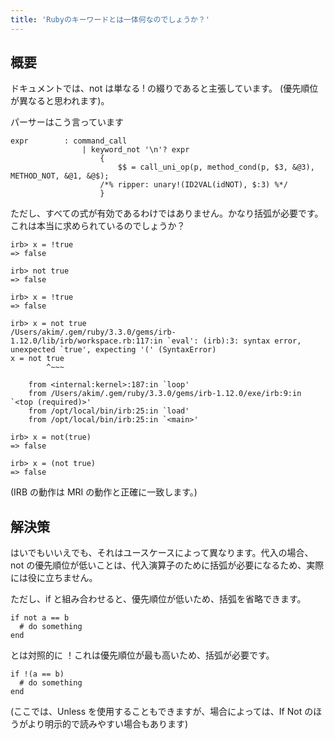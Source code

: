 ```yaml
---
title: 'Rubyのキーワードとは一体何なのでしょうか？'
---
```


## 概要
ドキュメントでは、not は単なる ! の綴りであると主張しています。 (優先順位が異なると思われます)。

パーサーはこう言っています

```
expr        : command_call
                | keyword_not '\n'? expr
                    {
                        $$ = call_uni_op(p, method_cond(p, $3, &@3), METHOD_NOT, &@1, &@$);
                    /*% ripper: unary!(ID2VAL(idNOT), $:3) %*/
                    }

```
ただし、すべての式が有効であるわけではありません。かなり括弧が必要です。これは本当に求められているのでしょうか？

```
irb> x = !true
=> false

irb> not true
=> false

irb> x = !true
=> false

irb> x = not true
/Users/akim/.gem/ruby/3.3.0/gems/irb-1.12.0/lib/irb/workspace.rb:117:in `eval': (irb):3: syntax error, unexpected `true', expecting '(' (SyntaxError)
x = not true
        ^~~~

    from <internal:kernel>:187:in `loop'
    from /Users/akim/.gem/ruby/3.3.0/gems/irb-1.12.0/exe/irb:9:in `<top (required)>'
    from /opt/local/bin/irb:25:in `load'
    from /opt/local/bin/irb:25:in `<main>'

irb> x = not(true)
=> false

irb> x = (not true)
=> false

```
(IRB の動作は MRI の動作と正確に一致します。)

## 解決策
はいでもいいえでも、それはユースケースによって異なります。代入の場合、not の優先順位が低いことは、代入演算子のために括弧が必要になるため、実際には役に立ちません。

ただし、if と組み合わせると、優先順位が低いため、括弧を省略できます。

```
if not a == b
  # do something
end

```
とは対照的に ！これは優先順位が最も高いため、括弧が必要です。

```
if !(a == b)
  # do something
end

```
(ここでは、Unless を使用することもできますが、場合によっては、If Not のほうがより明示的で読みやすい場合もあります)

